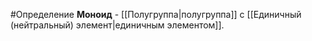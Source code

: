 #Определение 
**Моноид** - [[Полугруппа|полугруппа]] с [[Единичный (нейтральный) элемент|единичным элементом]].